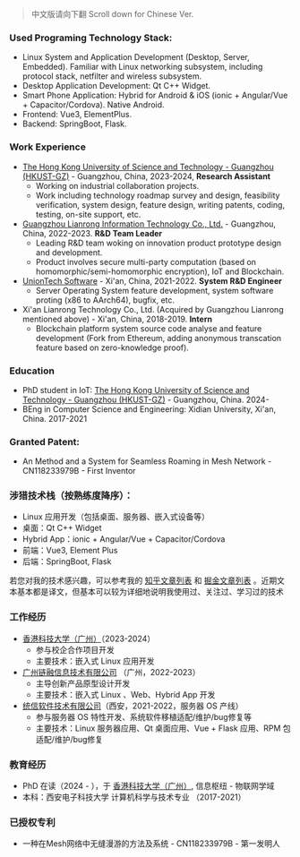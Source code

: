 > 中文版请向下翻 Scroll down for Chinese Ver.

### Used Programing Technology Stack:
- Linux System and Application Development (Desktop, Server, Embedded). Familiar with Linux networking subsystem, including protocol stack, netfilter and wireless subsystem.
- Desktop Application Development: Qt C++ Widget.
- Smart Phone Application: Hybrid for Android & iOS (ionic + Angular/Vue + Capacitor/Cordova). Native Android.
- Frontend: Vue3, ElementPlus.
- Backend: SpringBoot, Flask.

### Work Experience
- [The Hong Kong University of Science and Technology - Guangzhou (HKUST-GZ)](https://www.hkust-gz.edu.cn/) - Guangzhou, China, 2023-2024, **Research Assistant**
  - Working on industrial collaboration projects.
  - Work including technology roadmap survey and design, feasibility verification, system design, feature design, writing patents, coding, testing, on-site support, etc. 
- [Guangzhou Lianrong Information Technology Co., Ltd.](https://www.lianronginfo.com/) - Guangzhou, China, 2022-2023. **R&D Team Leader**
  - Leading R&D team woking on innovation product prototype design and development.
  - Product involves secure multi-party computation (based on homomorphic/semi-homomorphic encryption), IoT and Blockchain.
- [UnionTech Software](https://uos.uniontech.com/About.html) - Xi'an, China, 2021-2022. **System R&D Engineer**
  - Server Operating System feature development, system software proting (x86 to AArch64), bugfix, etc.
- Xi'an Lianrong Technology Co., Ltd. (Acquired by Guangzhou Lianrong mentioned above) - Xi'an, China, 2018-2019. **Intern**
  - Blockchain platform system source code analyse and feature development (Fork from Ethereum, adding anonymous transcation feature based on zero-knowledge proof).

### Education
- PhD student in IoT: [The Hong Kong University of Science and Technology - Guangzhou (HKUST-GZ)](https://www.hkust-gz.edu.cn/) - Guangzhou, China. 2024-
- BEng in Computer Science and Engineering: Xidian University, Xi'an, China. 2017-2021

### Granted Patent:
- An Method and a System for Seamless Roaming in Mesh Network - CN118233979B - First Inventor

### 涉猎技术栈（按熟练度降序）：
- Linux 应用开发（包括桌面、服务器、嵌入式设备等）
- 桌面：Qt C++ Widget
- Hybrid App：ionic + Angular/Vue + Capacitor/Cordova
- 前端：Vue3, Element Plus
- 后端：SpringBoot, Flask

若您对我的技术感兴趣，可以参考我的 [知乎文章列表](https://www.zhihu.com/people/li-jing-wei-78/posts) 和 [掘金文章列表](https://juejin.cn/user/1996368848621319/posts) 。近期文本基本都是译文，但基本可以较为详细地说明我使用过、关注过、学习过的技术


### 工作经历
- [香港科技大学（广州）](https://www.hkust-gz.edu.cn/zh/?variant=zh-cn)（2023-2024）
  - 参与校企合作项目开发
  - 主要技术：嵌入式 Linux 应用开发
- [广州链融信息技术有限公司](https://www.lianronginfo.com/) （广州，2022-2023）
  - 主导创新产品原型设计开发
  - 主要技术：嵌入式 Linux 、Web、Hybrid App 开发
- [统信软件技术有限公司](https://www.uniontech.com/)（西安，2021-2022，服务器 OS 产线）
  - 参与服务器 OS 特性开发、系统软件移植适配/维护/bug修复等
  - 主要技术：Linux 服务器应用、Qt 桌面应用、Vue + Flask 应用、RPM 包适配/维护/bug修复
 
### 教育经历
- PhD 在读（2024 - ），于 [香港科技大学（广州）](https://www.hkust-gz.edu.cn/zh/?variant=zh-cn), 信息枢纽 - 物联网学域
- 本科：西安电子科技大学 计算机科学与技术专业 （2017-2021）

### 已授权专利
- 一种在Mesh网络中无缝漫游的方法及系统 - CN118233979B - 第一发明人

